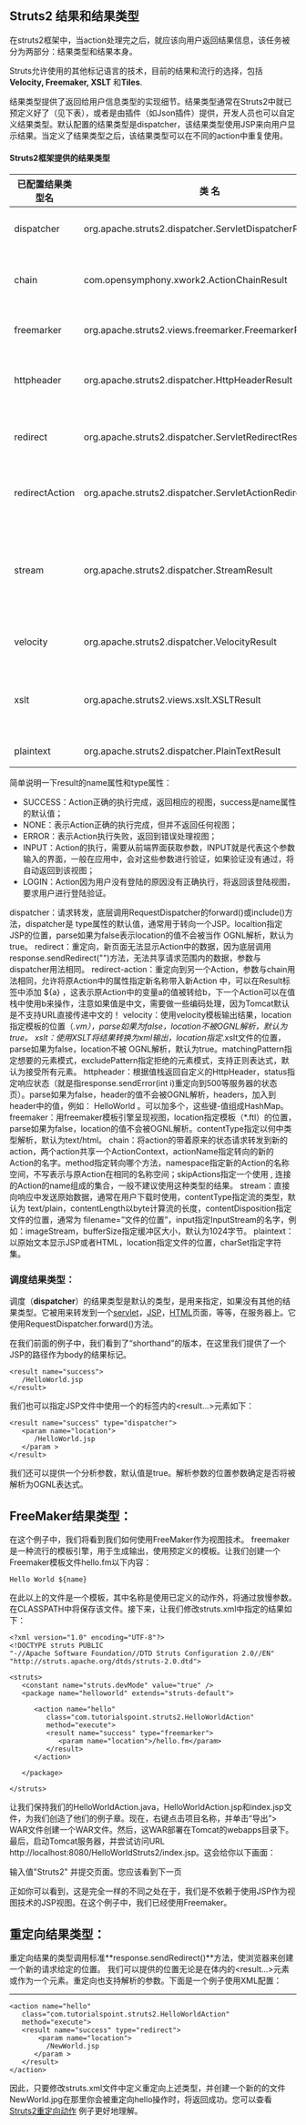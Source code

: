 ## Struts2 结果和结果类型

在struts2框架中，当action处理完之后，就应该向用户返回结果信息，该任务被分为两部分：结果类型和结果本身。

Struts允许使用的其他标记语言的技术，目前的结果和流行的选择，包括 **Velocity, Freemaker, XSLT** 和**Tiles**.

结果类型提供了返回给用户信息类型的实现细节。结果类型通常在Struts2中就已预定义好了（见下表），或者是由插件（如Json插件）提供，开发人员也可以自定义结果类型。默认配置的结果类型是dispatcher，该结果类型使用JSP来向用户显示结果。当定义了结果类型之后，该结果类型可以在不同的action中重复使用。

#### Struts2框架提供的结果类型

| 已配置结果类型名       | 类 名                                      | 描 述                                |
| -------------- | ---------------------------------------- | ---------------------------------- |
| dispatcher     | org.apache.struts2.dispatcher.ServletDispatcherResult | 默认结果类型，用来呈现JSP页面                   |
| chain          | com.opensymphony.xwork2.ActionChainResult | 将action和另外一个action链接起来             |
| freemarker     | org.apache.struts2.views.freemarker.FreemarkerResult | 呈现Freemarker模板                     |
| httpheader     | org.apache.struts2.dispatcher.HttpHeaderResult | 返回一个已配置好的HTTP头信息响应                 |
| redirect       | org.apache.struts2.dispatcher.ServletRedirectResult | 将用户重定向到一个已配置好的URL                  |
| redirectAction | org.apache.struts2.dispatcher.ServletActionRedirectResult | 将用户重定向到一个已定义好的action               |
| stream         | org.apache.struts2.dispatcher.StreamResult | 将原始数据作为流传递回浏览器端，该结果类型对下载的内容和图片非常有用 |
| velocity       | org.apache.struts2.dispatcher.VelocityResult | 呈现Velocity模板                       |
| xslt           | org.apache.struts2.views.xslt.XSLTResult | 呈现XML到浏览器，该XML可以通过XSL模板进行转换        |
| plaintext      | org.apache.struts2.dispatcher.PlainTextResult | 返回普通文本类容                           |

简单说明一下result的name属性和type属性：

- SUCCESS：Action正确的执行完成，返回相应的视图，success是name属性的默认值；
- NONE：表示Action正确的执行完成，但并不返回任何视图；
- ERROR：表示Action执行失败，返回到错误处理视图；
- INPUT：Action的执行，需要从前端界面获取参数，INPUT就是代表这个参数输入的界面，一般在应用中，会对这些参数进行验证，如果验证没有通过，将自动返回到该视图；
- LOGIN：Action因为用户没有登陆的原因没有正确执行，将返回该登陆视图，要求用户进行登陆验证。

dispatcher：请求转发，底层调用RequestDispatcher的forward()或include()方法，dispatcher是 type属性的默认值，通常用于转向一个JSP。localtion指定JSP的位置，parse如果为false表示location的值不会被当作 OGNL解析，默认为true。
redirect：重定向，新页面无法显示Action中的数据，因为底层调用response.sendRedirect("")方法，无法共享请求范围内的数据，参数与dispatcher用法相同。
redirect-action：重定向到另一个Action，参数与chain用法相同，允许将原Action中的属性指定新名称带入新Action 中，可以在Result标签中添加 <param name=”b”>${a} </param>，这表示原Action中的变量a的值被转给b，下一个Action可以在值栈中使用b来操作，注意如果值是中文，需要做一些编码处理，因为Tomcat默认是不支持URL直接传递中文的！
velocity：使用velocity模板输出结果，location指定模板的位置（*.vm），parse如果为false，location不被OGNL解析，默认为true。
xslt：使用XSLT将结果转换为xml输出，location指定*.xslt文件的位置，parse如果为false，location不被 OGNL解析，默认为true。matchingPattern指定想要的元素模式，excludePattern指定拒绝的元素模式，支持正则表达式，默认为接受所有元素。
httpheader：根据值栈返回自定义的HttpHeader，status指定响应状态（就是指response.sendError(int i)重定向到500等服务器的状态页）。parse如果为false，header的值不会被OGNL解析，headers，加入到header中的值，例如： <param name=”headers.a”>HelloWorld </param>。可以加多个，这些键-值组成HashMap。
freemaker：用freemaker模板引擎呈现视图，location指定模板（*.ftl）的位置，parse如果为false，location的值不会被OGNL解析。contentType指定以何中类型解析，默认为text/html。
chain：将action的带着原来的状态请求转发到新的action，两个action共享一个ActionContext，actionName指定转向的新的Action的名字。method指定转向哪个方法，namespace指定新的Action的名称空间，不写表示与原Action在相同的名称空间；skipActions指定一个使用 , 连接的Action的name组成的集合，一般不建议使用这种类型的结果。
stream：直接向响应中发送原始数据，通常在用户下载时使用，contentType指定流的类型，默认为 text/plain，contentLength以byte计算流的长度，contentDisposition指定文件的位置，通常为 filename=”文件的位置”，input指定InputStream的名字，例如：imageStream，bufferSize指定缓冲区大小，默认为1024字节。
plaintext：以原始文本显示JSP或者HTML，location指定文件的位置，charSet指定字符集。



### 调度结果类型：

调度（**dispatcher**）的结果类型是默认的类型，是用来指定，如果没有其他的结果类型。它被用来转发到一个[servlet](http://www.yiibai.com/servlet)，[JSP](http://www.yiibai.com/jsp)，[HTML](http://www.yiibai.com/html)页面，等等，在服务器上。它使用RequestDispatcher.forward()方法。

在我们前面的例子中，我们看到了“shorthand”的版本，在这里我们提供了一个JSP的路径作为body的结果标记。

```
<result name="success">
   /HelloWorld.jsp
</result>

```

我们也可以指定JSP文件中使用一个<param name="location">的标签内的<result...>元素如下：

```
<result name="success" type="dispatcher">
   <param name="location">
      /HelloWorld.jsp
   </param >
</result>

```

我们还可以提供一个分析参数，默认值是true。解析参数的位置参数确定是否将被解析为OGNL表达式。

## FreeMaker结果类型：

在这个例子中，我们将看到我们如何使用FreeMaker作为视图技术。 freemaker是一种流行的模板引擎，用于生成输出，使用预定义的模板。让我们创建一个Freemaker模板文件hello.fm以下内容：

```
Hello World ${name}

```

在此以上的文件是一个模板，其中名称是使用已定义的动作外，将通过放慢参数。在CLASSPATH中将保存该文件。接下来，让我们修改struts.xml中指定的结果如下：

```
<?xml version="1.0" encoding="UTF-8"?>
<!DOCTYPE struts PUBLIC
"-//Apache Software Foundation//DTD Struts Configuration 2.0//EN"
"http://struts.apache.org/dtds/struts-2.0.dtd">

<struts>
   <constant name="struts.devMode" value="true" />
   <package name="helloworld" extends="struts-default">

      <action name="hello" 
         class="com.tutorialspoint.struts2.HelloWorldAction"
         method="execute">
         <result name="success" type="freemarker">
            <param name="location">/hello.fm</param>
         </result>
      </action>
      
   </package>

</struts>

```

让我们保持我们的HelloWorldAction.java，HelloWorldAction.jsp和index.jsp文件，为我们创造了他们的例子章。现在，右键点击项目名称，并单击“导出”> WAR文件创建一个WAR文件。然后，这WAR部署在Tomcat的webapps目录下。最后，启动Tomcat服务器，并尝试访问URL http://localhost:8080/HelloWorldStruts2/index.jsp。这会给你以下画面：

输入值"Struts2" 并提交页面。您应该看到下一页

正如你可以看到，这是完全一样的不同之处在于，我们是不依赖于使用JSP作为视图技术的JSP视图。在这个例子中，我们已经使用Freemaker。

## 重定向结果类型：

重定向结果的类型调用标准**response.sendRedirect()**方法，使浏览器来创建一个新的请求给定的位置。
我们可以提供的位置无论是在体内的<result...>元素或作为一个<param name="location">元素。重定向也支持解析的参数。下面是一个例子使用XML配置：

****

```
<action name="hello" 
   class="com.tutorialspoint.struts2.HelloWorldAction"
   method="execute">
   <result name="success" type="redirect">
       <param name="location">
         /NewWorld.jsp
      </param >
   </result>
</action>

```

因此，只要修改struts.xml文件中定义重定向上述类型，并创建一个新的的文件NewWorld.jpg在那里你会被重定向hello操作时，将返回成功。您可以查看[Struts2重定向动作](http://www.yiibai.com/struts_2/struts_redirect_action.htm) 例子更好地理解。